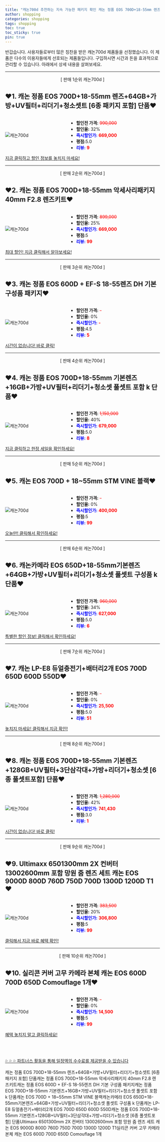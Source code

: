 ```yaml
---
title: "캐논700d 추천하는 지속 가능한 패키지 확인 캐논 정품 EOS 700D+18-55mm 렌즈+64GB+가방+UV필터+리더기+청소셋트"
author: shopping
categories: shopping
tags: shopping
toc: true
toc_sticky: true
pin: true
---
```

반갑습니다. 사용자들로부터 많은 칭찬을 받은 캐논700d 제품들을 선정했습니다. 이 제품은 다수의 이용자들에게 선호되는 제품들입니다. 구입하시면 시간과 돈을 효과적으로 관리할 수 있습니다. 아래에서 상세 내용을 살펴보세요.

---
<p class="toplist" style="margin: 0 auto; display: block; width: fit-content;">[ 판매 1순위 캐논700d ]</p>

<h2><strong>❤️1. 캐논 정품 EOS 700D+18-55mm 렌즈+64GB+가방+UV필터+리더기+청소셋트 [6종 패키지 포함] 단품❤️</strong></h2>

<div style="display: flex; align-items: center;">
    <div style="flex: 0.4;">
        <img src="https://thumbnail9.coupangcdn.com/thumbnails/remote/230x230ex/image/vendor_inventory/96fd/6e57d28133e79edfe5716baf8db8932116088588b7e9036a65d0458796bf.png" alt="캐논700d" style="max-width: 100%;">
    </div>
    <div style="flex: 0.6; margin-left: 10px;">
        <ul>
            <li><strong>할인전 가격:</strong> <del style="color: red;">990,000</del></li>
            <li><strong>할인율:</strong> 32%</li>
            <li><span style='color:blue'><strong>즉시할인가:</strong></span> <span style='color:red'><strong>669,000</strong></span></li>
            <li><strong>평점:</strong>5.0</li>
            <li><span style='color:blue'><strong>리뷰:</strong></span> <span style='color:red'><strong>9</strong></span></li>
        </ul>
    </div>
</div>
<div class="center">
    <a href="https://selin100587001.github.io?lptag=AF9450613&subid=githubio&pageKey=8145159971&traceid=V0-153&itemId=23156280002&vendorItemId=90433292098" class="myButton">
        지금 클릭하고 할인 정보를 놓치지 마세요!
    </a>
</div>


---
<p class="toplist" style="margin: 0 auto; display: block; width: fit-content;">[ 판매 2순위 캐논700d ]</p>

<h2><strong>❤️2. 캐논 정품 EOS 700D+18-55mm 악세사리패키지 40mm F2.8 렌즈키트❤️</strong></h2>

<div style="display: flex; align-items: center;">
    <div style="flex: 0.4;">
        <img src="https://thumbnail7.coupangcdn.com/thumbnails/remote/230x230ex/image/vendor_inventory/e6ac/cb5a6e986caf5470da820748f2ba6fa7b5296b3a73c78539fb3d662e17a1.png" alt="캐논700d" style="max-width: 100%;">
    </div>
    <div style="flex: 0.6; margin-left: 10px;">
        <ul>
            <li><strong>할인전 가격:</strong> <del style="color: red;">899,000</del></li>
            <li><strong>할인율:</strong> 25%</li>
            <li><span style='color:blue'><strong>즉시할인가:</strong></span> <span style='color:red'><strong>669,000</strong></span></li>
            <li><strong>평점:</strong>5</li>
            <li><span style='color:blue'><strong>리뷰:</strong></span> <span style='color:red'><strong>99</strong></span></li>
        </ul>
    </div>
</div>
<div class="center">
    <a href="https://selin100587001.github.io?lptag=AF9450613&subid=githubio&pageKey=8121708575&traceid=V0-153&itemId=23038633965&vendorItemId=90072355065" class="myButton">
        최대 할인! 지금 클릭해서 알아보세요!
    </a>
</div>


---
<p class="toplist" style="margin: 0 auto; display: block; width: fit-content;">[ 판매 3순위 캐논700d ]</p>

<h2><strong>❤️3. 캐논 정품 EOS 600D + EF-S 18-55렌즈 DH 기본 구성품 패키지❤️</strong></h2>

<div style="display: flex; align-items: center;">
    <div style="flex: 0.4;">
        <img src="https://thumbnail6.coupangcdn.com/thumbnails/remote/230x230ex/image/vendor_inventory/f8b0/9d47a69f6be96c5d035329ae260c299d36d9c1c90e5e8249441f89ac1cc4.jpg" alt="캐논700d" style="max-width: 100%;">
    </div>
    <div style="flex: 0.6; margin-left: 10px;">
        <ul>
            <li><strong>할인전 가격:</strong> <del style="color: red;">-</del></li>
            <li><strong>할인율:</strong> 0%</li>
            <li><span style='color:blue'><strong>즉시할인가:</strong></span> <span style='color:red'><strong>-</strong></span></li>
            <li><strong>평점:</strong>4.5</li>
            <li><span style='color:blue'><strong>리뷰:</strong></span> <span style='color:red'><strong>5</strong></span></li>
        </ul>
    </div>
</div>
<div class="center">
    <a href="https://selin100587001.github.io?lptag=AF9450613&subid=githubio&pageKey=7978576891&traceid=V0-153&itemId=22126613635&vendorItemId=90362264873" class="myButton">
        시간이 없습니다! 바로 클릭!
    </a>
</div>


---
<p class="toplist" style="margin: 0 auto; display: block; width: fit-content;">[ 판매 4순위 캐논700d ]</p>

<h2><strong>❤️4. 캐논 정품 EOS 700D+18-55mm 기본렌즈+16GB+가방+UV필터+리더기+청소셋 풀셋트 포함 k 단품❤️</strong></h2>

<div style="display: flex; align-items: center;">
    <div style="flex: 0.4;">
        <img src="https://thumbnail8.coupangcdn.com/thumbnails/remote/230x230ex/image/vendor_inventory/8a30/42b1110489509d4e1f7abdeb229a49a5540b25cd0ab87a9e448dc16a99af.jpg" alt="캐논700d" style="max-width: 100%;">
    </div>
    <div style="flex: 0.6; margin-left: 10px;">
        <ul>
            <li><strong>할인전 가격:</strong> <del style="color: red;">1,150,000</del></li>
            <li><strong>할인율:</strong> 40%</li>
            <li><span style='color:blue'><strong>즉시할인가:</strong></span> <span style='color:red'><strong>679,000</strong></span></li>
            <li><strong>평점:</strong>5.0</li>
            <li><span style='color:blue'><strong>리뷰:</strong></span> <span style='color:red'><strong>8</strong></span></li>
        </ul>
    </div>
</div>
<div class="center">
    <a href="https://selin100587001.github.io?lptag=AF9450613&subid=githubio&pageKey=6215149765&traceid=V0-153&itemId=12408678232&vendorItemId=79678146105" class="myButton">
        지금 클릭하고 한정 세일을 확인하세요!
    </a>
</div>


---
<p class="toplist" style="margin: 0 auto; display: block; width: fit-content;">[ 판매 5순위 캐논700d ]</p>

<h2><strong>❤️5. 캐논 EOS 700D + 18~55mm STM VINE 블랙❤️</strong></h2>

<div style="display: flex; align-items: center;">
    <div style="flex: 0.4;">
        <img src="https://thumbnail6.coupangcdn.com/thumbnails/remote/230x230ex/image/vendor_inventory/280f/acdbb2fb7b0dfd340f6018e3ee62d698762a4a8ca30f2460c74967c0d493.jpeg" alt="캐논700d" style="max-width: 100%;">
    </div>
    <div style="flex: 0.6; margin-left: 10px;">
        <ul>
            <li><strong>할인전 가격:</strong> <del style="color: red;">-</del></li>
            <li><strong>할인율:</strong> 0%</li>
            <li><span style='color:blue'><strong>즉시할인가:</strong></span> <span style='color:red'><strong>400,000</strong></span></li>
            <li><strong>평점:</strong>5</li>
            <li><span style='color:blue'><strong>리뷰:</strong></span> <span style='color:red'><strong>99</strong></span></li>
        </ul>
    </div>
</div>
<div class="center">
    <a href="https://selin100587001.github.io?lptag=AF9450613&subid=githubio&pageKey=7553479681&traceid=V0-153&itemId=19884063145&vendorItemId=86984501623" class="myButton">
        오늘만! 클릭해서 확인하세요!
    </a>
</div>


---
<p class="toplist" style="margin: 0 auto; display: block; width: fit-content;">[ 판매 6순위 캐논700d ]</p>

<h2><strong>❤️6. 캐논카메라 EOS 650D+18-55mm기본렌즈+64GB+가방+UV필터+리더기+청소셋 풀셋트 구성품 k 단품❤️</strong></h2>

<div style="display: flex; align-items: center;">
    <div style="flex: 0.4;">
        <img src="https://thumbnail9.coupangcdn.com/thumbnails/remote/230x230ex/image/vendor_inventory/42cf/dfb985b704fb1420176ff5d3cac615468546e645ff96df162cc2389b6b1d.jpg" alt="캐논700d" style="max-width: 100%;">
    </div>
    <div style="flex: 0.6; margin-left: 10px;">
        <ul>
            <li><strong>할인전 가격:</strong> <del style="color: red;">960,000</del></li>
            <li><strong>할인율:</strong> 34%</li>
            <li><span style='color:blue'><strong>즉시할인가:</strong></span> <span style='color:red'><strong>627,000</strong></span></li>
            <li><strong>평점:</strong>5.0</li>
            <li><span style='color:blue'><strong>리뷰:</strong></span> <span style='color:red'><strong>6</strong></span></li>
        </ul>
    </div>
</div>
<div class="center">
    <a href="https://selin100587001.github.io?lptag=AF9450613&subid=githubio&pageKey=6216788139&traceid=V0-153&itemId=12420287232&vendorItemId=79689635090" class="myButton">
        특별한 할인 정보! 클릭해서 확인하세요!
    </a>
</div>


---
<p class="toplist" style="margin: 0 auto; display: block; width: fit-content;">[ 판매 7순위 캐논700d ]</p>

<h2><strong>❤️7. 캐논 LP-E8 듀얼충전기+배터리2개 EOS 700D 650D 600D 550D❤️</strong></h2>

<div style="display: flex; align-items: center;">
    <div style="flex: 0.4;">
        <img src="https://thumbnail7.coupangcdn.com/thumbnails/remote/230x230ex/image/vendor_inventory/992d/257b221df5554290de7f9d0fde3921c08af7fb6deb777e35aa59d60cb8ca.jpg" alt="캐논700d" style="max-width: 100%;">
    </div>
    <div style="flex: 0.6; margin-left: 10px;">
        <ul>
            <li><strong>할인전 가격:</strong> <del style="color: red;">-</del></li>
            <li><strong>할인율:</strong> 0%</li>
            <li><span style='color:blue'><strong>즉시할인가:</strong></span> <span style='color:red'><strong>25,500</strong></span></li>
            <li><strong>평점:</strong>5.0</li>
            <li><span style='color:blue'><strong>리뷰:</strong></span> <span style='color:red'><strong>51</strong></span></li>
        </ul>
    </div>
</div>
<div class="center">
    <a href="https://selin100587001.github.io?lptag=AF9450613&subid=githubio&pageKey=6532182105&traceid=V0-153&itemId=14512492675&vendorItemId=81755403574" class="myButton">
        놓치지 마세요! 클릭해서 지금 확인!
    </a>
</div>


---
<p class="toplist" style="margin: 0 auto; display: block; width: fit-content;">[ 판매 8순위 캐논700d ]</p>

<h2><strong>❤️8. 캐논 정품 EOS 700D+18-55mm 기본렌즈+128GB+UV필터+3단삼각대+가방+리더기+청소셋 [6종 풀셋트포함] 단품❤️</strong></h2>

<div style="display: flex; align-items: center;">
    <div style="flex: 0.4;">
        <img src="https://thumbnail8.coupangcdn.com/thumbnails/remote/230x230ex/image/vendor_inventory/8a30/42b1110489509d4e1f7abdeb229a49a5540b25cd0ab87a9e448dc16a99af.jpg" alt="캐논700d" style="max-width: 100%;">
    </div>
    <div style="flex: 0.6; margin-left: 10px;">
        <ul>
            <li><strong>할인전 가격:</strong> <del style="color: red;">1,280,000</del></li>
            <li><strong>할인율:</strong> 42%</li>
            <li><span style='color:blue'><strong>즉시할인가:</strong></span> <span style='color:red'><strong>741,430</strong></span></li>
            <li><strong>평점:</strong>3.0</li>
            <li><span style='color:blue'><strong>리뷰:</strong></span> <span style='color:red'><strong>1</strong></span></li>
        </ul>
    </div>
</div>
<div class="center">
    <a href="https://selin100587001.github.io?lptag=AF9450613&subid=githubio&pageKey=6215199707&traceid=V0-153&itemId=12408996648&vendorItemId=79678459865" class="myButton">
        시간이 없습니다! 바로 클릭!
    </a>
</div>


---
<p class="toplist" style="margin: 0 auto; display: block; width: fit-content;">[ 판매 9순위 캐논700d ]</p>

<h2><strong>❤️9. Ultimaxx 6501300mm 2X 컨버터 13002600mm 포함 망원 줌 렌즈 세트 캐논 EOS 9000D 800D 760D 750D 700D 1300D 1200D T1❤️</strong></h2>

<div style="display: flex; align-items: center;">
    <div style="flex: 0.4;">
        <img src="https://thumbnail7.coupangcdn.com/thumbnails/remote/230x230ex/image/vendor_inventory/af95/5e961d6484f080661d5a4489b98dc0a03c25ce05564ffcfe707b07c91115.jpg" alt="캐논700d" style="max-width: 100%;">
    </div>
    <div style="flex: 0.6; margin-left: 10px;">
        <ul>
            <li><strong>할인전 가격:</strong> <del style="color: red;">383,500</del></li>
            <li><strong>할인율:</strong> 20%</li>
            <li><span style='color:blue'><strong>즉시할인가:</strong></span> <span style='color:red'><strong>306,800</strong></span></li>
            <li><strong>평점:</strong>5</li>
            <li><span style='color:blue'><strong>리뷰:</strong></span> <span style='color:red'><strong>99</strong></span></li>
        </ul>
    </div>
</div>
<div class="center">
    <a href="https://selin100587001.github.io?lptag=AF9450613&subid=githubio&pageKey=7792983447&traceid=V0-153&itemId=21087746965&vendorItemId=90012939286" class="myButton">
        클릭해서 지금 바로 혜택 확인!
    </a>
</div>


---
<p class="toplist" style="margin: 0 auto; display: block; width: fit-content;">[ 판매 10순위 캐논700d ]</p>

<h2><strong>❤️10. 실리콘 커버 고무 카메라 본체 캐논 EOS 600D 700D 650D Comouflage 1개❤️</strong></h2>

<div style="display: flex; align-items: center;">
    <div style="flex: 0.4;">
        <img src="https://thumbnail7.coupangcdn.com/thumbnails/remote/230x230ex/image/vendor_inventory/461b/8ae58e08838337b28ed4f2131ab6a9397b9d890376f8b1dd401655ce6a18.jpg" alt="캐논700d" style="max-width: 100%;">
    </div>
    <div style="flex: 0.6; margin-left: 10px;">
        <ul>
            <li><strong>할인전 가격:</strong> <del style="color: red;">-</del></li>
            <li><strong>할인율:</strong> 0%</li>
            <li><span style='color:blue'><strong>즉시할인가:</strong></span> <span style='color:red'><strong>14,500</strong></span></li>
            <li><strong>평점:</strong>5</li>
            <li><span style='color:blue'><strong>리뷰:</strong></span> <span style='color:red'><strong>99</strong></span></li>
        </ul>
    </div>
</div>
<div class="center">
    <a href="https://selin100587001.github.io?lptag=AF9450613&subid=githubio&pageKey=8158712010&traceid=V0-153&itemId=23252722154&vendorItemId=90285124884" class="myButton">
        혜택 놓치지 말고 클릭하세요!
    </a>
</div>

<br><br><br>[💦 💦 💦 파트너스 활동을 통해 일정액의 수수료를 제공받을 수 있습니다](https://link.coupang.com/a/bcpT2c)<br><br>캐논 정품 EOS 700D+18-55mm 렌즈+64GB+가방+UV필터+리더기+청소셋트 [6종 패키지 포함] 단품캐논 정품 EOS 700D+18-55mm 악세사리패키지 40mm F2.8 렌즈키트캐논 정품 EOS 600D + EF-S 18-55렌즈 DH 기본 구성품 패키지캐논 정품 EOS 700D+18-55mm 기본렌즈+16GB+가방+UV필터+리더기+청소셋 풀셋트 포함 k 단품캐논 EOS 700D + 18~55mm STM VINE 블랙캐논카메라 EOS 650D+18-55mm기본렌즈+64GB+가방+UV필터+리더기+청소셋 풀셋트 구성품 k 단품캐논 LP-E8 듀얼충전기+배터리2개 EOS 700D 650D 600D 550D캐논 정품 EOS 700D+18-55mm 기본렌즈+128GB+UV필터+3단삼각대+가방+리더기+청소셋 [6종 풀셋트포함] 단품Ultimaxx 6501300mm 2X 컨버터 13002600mm 포함 망원 줌 렌즈 세트 캐논 EOS 9000D 800D 760D 750D 700D 1300D 1200D T1실리콘 커버 고무 카메라 본체 캐논 EOS 600D 700D 650D Comouflage 1개